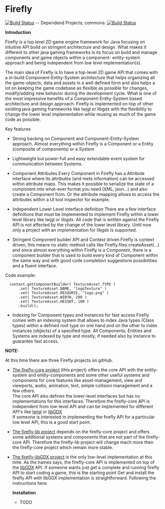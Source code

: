 # Firefly

[![Build Status](https://travis-ci.org/Inari-Soft/inari-firefly.svg?branch=master)](https://travis-ci.org/Inari-Soft/inari-firefly) -- Dependend Projects; commons: [![Build Status](https://travis-ci.org/Inari-Soft/inari-firefly.svg?branch=master)](https://travis-ci.org/Inari-Soft/inari-commons)

**Introduction**

Firefly is a top level 2D game engine framework for Java focusing on intuitive API build on stringent architecture and design.
What makes it different to other java gaming frameworks is its focus on build and manage components and game objects within a component-
entity-system approach and being independent from low level implementation(s).

The main idea of Firefly is to have a top-level 2D game API that comes with a in-build Component-Entity-System architecture that helps
organizing all the game-objects, data and assets in a well defined form and also helps a lot on keeping the game codebase as flexible 
as possible for changes, modify/adding new behavior during the development cycle. What is one of the most impressive benefits of a 
Component-Entity-System based architecture and design approach.
Firefly is implemented on-top of other existing java gaming frameworks like lwjgl or libgdx with the flexibility to change the lower level 
implementation while reusing as much of the game code as possible.


Key features

- Strong backing on Component and Component-Entity-System approach.
  Almost everything within Firefly is a Component or a Entity (composite of components) or a System

- Lightweight but power-full and easy extendable event system for communication between Systems.  

- Component Attributes
  Every Component in Firefly has a Attribute interface where its attributes (and meta information) can be accessed within attribute maps.
  This makes it possible to serialize the state of a component into what-ever format you need (XML, json...) and also create a Component from.
  Or the attribute mapping allows to access the attributes within a UI tool inspector for example. 

- Independent Lower Level interface definition
  There are a few interface definitions that must be implemented to implement Firefly within a lower level library like lwjgl or libgdx.
  All code that is written against the Firefly API is not affected by the change of the lower level library. 
  Until now only a project with an implementation for libgdx is supported.

- Stringent Component builder API and Context driven
  Firefly is context driven, this means no static method calls like Firefly.files.createAsset(...) and since almost everything within Firefly
  is a Component, there is a component builder that is used to build every kind of Component within the same way and with good code completion 
  suggestions possibilities and a fluent interface. 
  
Code example:

```
  context.getComponentBuilder( TextureAsset.TYPE )
      .set( TextureAsset.NAME, "logoTexture" )
      .set( TextureAsset.RESOURCE, "logo.png" )
      .set( TextureAsset.WIDTH, 200 )
      .set( TextureAsset.HEIGHT, 100 )
      .build();
```

- Indexing for Component types and instances for fast access
  Firefly comes with an indexing system that allows to index Java types (Class types) within a defined root type on one hand and on the other
  to index instances (objects) of a specified type. All Components, Entities and Systems are indexed by type and mostly, if needed also by instance
  to guarantee fast access.
  
**NOTE:**

At this time there are three Firefly projects on gitHub. 

- [The firefly-core project](https://github.com/Inari-Soft/inari-firefly) (this project) offers the core API with the entity-system and entity-components and some other useful systems and components for core features like asset-management, view and viewports, audio, animation, text, simple collision management and a few others.   
  The core API also defines the lower-level interfaces but has no implementations for this interfaces. Therefore the firefly-core API is independent from low-level API and can be implemented for different API's like [lwjgl](https://github.com/LWJGL/lwjgl) or [libGDX](https://github.com/libgdx/libgdx)   
  If someone is interested in implementing the firefly API for a particular low level API, this is a good start point.

- [The firefly-lib project](https://github.com/Inari-Soft/inari-firefly-lib) depends on the firefly-core project and offers some additional systems and components that are not part of the firefly-core API. 
  Therefore the firefly-lib project will change mach more then the firefly-core project which remain more stable.

- [The firefly-libGDX project](https://github.com/Inari-Soft/inari-firefly-libGDX) is the only low-level implementation at this time. As the names says, the firefly-core API is implemented on top of the [libGDX](https://github.com/libgdx/libgdx) API.
  If someone wants just get a complete and running firefly API to start coding a game, this is the starting point
  Get and install the firefly API with libGDX implementation is straightforward. Following the instructions here.
  
  **Installation**
  
  - TODO


